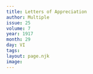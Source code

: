 ```yaml
---
title: Letters of Appreciation
author: Multiple
issue: 25
volume: 7
year: 1917
month: 29
day: VI
tags:
layout: page.njk
image:
---
```


